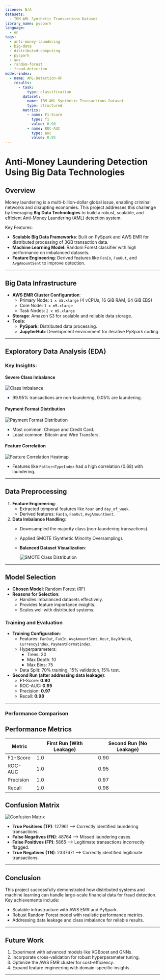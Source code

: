 ```yaml
---
license: N/A
datasets:
  - IBM AML Synthetic Transactions Dataset
library_name: pyspark
language:
  - en
tags:
  - anti-money-laundering
  - big-data
  - distributed-computing
  - pyspark
  - aws
  - random-forest
  - fraud-detection
model-index:
  - name: AML-Detection-RF
    results:
      - task:
          type: classification
        dataset:
          name: IBM AML Synthetic Transactions Dataset
          type: structured
        metrics:
          - name: F1-Score
            type: f1
            value: 0.90
          - name: ROC-AUC
            type: auc
            value: 0.95
---
```


# **Anti-Money Laundering Detection Using Big Data Technologies**

## **Overview**
Money laundering is a multi-billion-dollar global issue, enabling criminal networks and disrupting economies. This project addresses this challenge by leveraging **Big Data Technologies** to build a robust, scalable, and efficient Anti-Money Laundering (AML) detection system.

Key Features:
- **Scalable Big Data Frameworks**: Built on PySpark and AWS EMR for distributed processing of 3GB transaction data.
- **Machine Learning Model**: Random Forest classifier with high performance on imbalanced datasets.
- **Feature Engineering**: Derived features like `FanIn`, `FanOut`, and `AvgAmountSent` to improve detection.

---

## **Big Data Infrastructure**

- **AWS EMR Cluster Configuration**:
  - Primary Node: `1 x m5.xlarge` (4 vCPUs, 16 GiB RAM, 64 GiB EBS)
  - Core Node: `1 x m5.xlarge`
  - Task Nodes: `2 x m5.xlarge`
- **Storage**: Amazon S3 for scalable and reliable data storage.
- **Tools**:
  - **PySpark**: Distributed data processing.
  - **JupyterHub**: Development environment for iterative PySpark coding.

---

## **Exploratory Data Analysis (EDA)**
### Key Insights:
#### **Severe Class Imbalance**
![Class Imbalance](resources/class_imbalance_chart.png)
- 99.95% transactions are non-laundering, 0.05% are laundering.

#### **Payment Format Distribution**
![Payment Format Distribution](resources/payment_format_distribution_chart.png)
- Most common: Cheque and Credit Card.
- Least common: Bitcoin and Wire Transfers.

#### **Feature Correlation**
![Feature Correlation Heatmap](resources/feature_correlation_heatmap.png)
- Features like `PatternTypeIndex` had a high correlation (0.68) with laundering.

---

## **Data Preprocessing**
1. **Feature Engineering**:
   - Extracted temporal features like `hour` and `day_of_week`.
   - Derived features: `FanIn`, `FanOut`, `AvgAmountSent`.
2. **Data Imbalance Handling**:
   - Downsampled the majority class (non-laundering transactions).
   - Applied SMOTE (Synthetic Minority Oversampling).
   - **Balanced Dataset Visualization**:
     
     ![SMOTE Class Distribution](resources/smote_class_distribution_chart.png)

---

## **Model Selection**
- **Chosen Model**: Random Forest (RF)
- **Reasons for Selection**:
  - Handles imbalanced datasets effectively.
  - Provides feature importance insights.
  - Scales well with distributed systems.
 
### **Training and Evaluation**
- **Training Configuration**:
  - Features: `FanOut`, `FanIn`, `AvgAmountSent`, `Hour`, `DayOfWeek`, `CurrencyIndex`, `PaymentFormatIndex`.
  - Hyperparameters: 
    - Trees: 20
    - Max Depth: 10
    - Max Bins: 75
  - Data Split: 70% training, 15% validation, 15% test.
- **Second Run (after addressing data leakage)**:
  - F1-Score: **0.90**
  - ROC-AUC: **0.95**
  - Precision: **0.97**
  - Recall: **0.98**

---

### **Performance Comparison**

## **Performance Metrics**
| Metric        | First Run (With Leakage) | Second Run (No Leakage) |
|---------------|---------------------------|--------------------------|
| F1-Score      | 1.0                       | 0.90                    |
| ROC-AUC       | 1.0                       | 0.95                    |
| Precision     | 1.0                       | 0.97                    |
| Recall        | 1.0                       | 0.98                    |



## **Confusion Matrix**

![Confusion Matrix](resources/confusion_matrix.png)

- **True Positives (TP)**: 127961 --> Correctly identified laundering transactions.
- **False Negatives (FN)**: 48764 --> Missed laundering cases.
- **False Positives (FP)**: 5865 --> Legitimate transactions incorrectly flagged.
- **True Negatives (TN)**: 2337671 --> Correctly identified legitimate transactions.

---

## **Conclusion**
This project successfully demonstrated how distributed systems and machine learning can handle large-scale financial data for fraud detection. Key achievements include:
- Scalable infrastructure with AWS EMR and PySpark.
- Robust Random Forest model with realistic performance metrics.
- Addressing data leakage and class imbalance for reliable results.

---

## **Future Work**
1. Experiment with advanced models like XGBoost and GNNs.
2. Incorporate cross-validation for robust hyperparameter tuning.
3. Optimize the AWS EMR cluster for cost-efficiency.
4. Expand feature engineering with domain-specific insights.

---

